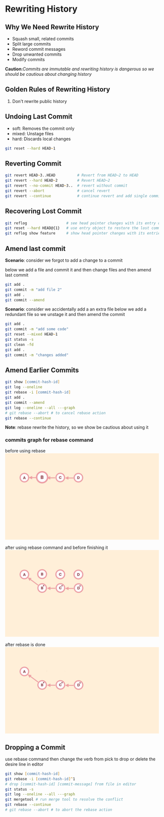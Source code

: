 # Rewriting History

## Why We Need Rewrite History

- Squash small, related commits
- Split large commits
- Reword commit messages
- Drop unwanted commits
- Modify commits

**Caution**:_Commits are immutable and rewriting history is dangerous so we should be cautious about changing history_

## Golden Rules of Rewriting History

1. Don't rewrite public history

## Undoing Last Commit

- soft: Removes the commit only
- mixed: Unstage files
- hard: Discards local changes

```zsh
git reset --hard HEAD~1
```

## Reverting Commit

```zsh
git revert HEAD~3..HEAD          # Revert from HEAD~2 to HEAD
git revert --hard HEAD~2         # Revert HEAD~2
git revert --no-commit HEAD~3..  # revert without commit
git revert --abort               # cancel revert
git revert --continue            # continue revert and add single commit for revert
```

## Recovering Lost Commit

```zsh
git reflog                  # see head pointer changes with its entry objects
git reset --hard HEAD@{1}   # use entry object to restore the lost commits
git reflog show feature     # show head pointer changes with its entries for feature branch
```

## Amend last commit

**Scenario**: consider we forgot to add a change to a commit

below we add a file and commit it and then change files and then amend last commit

```zsh
git add .
git commit -m "add file 2"
git add .
git commit --amend
```

**Scenario**: consider we accidentally add a an extra file
below we add a redundant file so we unstage it and then amend the commit

```zsh
git add .
git commit -m "add some code"
git reset --mixed HEAD~1
git status -s
git clean -fd
git add .
git commit -m "changes added"
```

## Amend Earlier Commits

```zsh
git show [commit-hash-id]
git log --oneline
git rebase -i [commit-hash-id]
git add .
git commit --amend
git log --oneline --all ---graph
# git rebase --abort # to cancel rebase action
git rebase --continue
```

**Note**: rebase rewrite the history, so we show be cautious about using it

### commits graph for rebase command

before using rebase
![initial state - before using rebase](initial-state.jpg)

after using rebase command and before finishing it
![intermediate state - after using rebase command and before finishing](intermmediate-state.jpg)

after rebase is done
![final state - after rebase is done](final-state.jpg)

## Dropping a Commit

use rebase command then change the verb from pick to drop or delete the desire line in editor

```zsh
git show [commit-hash-id]
git rebase -i [commit-hash-id]^1
# drop [commit-hash-id] [commit-message] from file in editor
git status -s
git log --oneline --all ---graph
git mergetool # run merge tool to resolve the conflict
git rebase --continue
# git rebase --abort # to abort the rebase action
```
